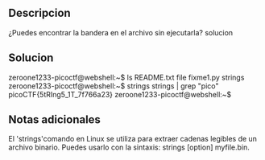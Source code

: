 ## Descripcion 

¿Puedes encontrar la bandera en el archivo sin ejecutarla?
solucion
## Solucion

zeroone1233-picoctf@webshell:~$ ls
README.txt  file  fixme1.py  strings
zeroone1233-picoctf@webshell:~$ strings strings | grep "pico"
picoCTF{5tRIng5_1T_7f766a23}
zeroone1233-picoctf@webshell:~$ 


## Notas adicionales

El 'strings'comando en Linux se utiliza 
para extraer cadenas legibles de un archivo binario. Puedes usarlo con la sintaxis: strings [option] myfile.bin.